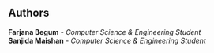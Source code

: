 ## Authors
**Farjana Begum** - *Computer Science & Engineering Student* <br>
**Sanjida Maishan** - *Computer Science & Engineering Student* <br>

